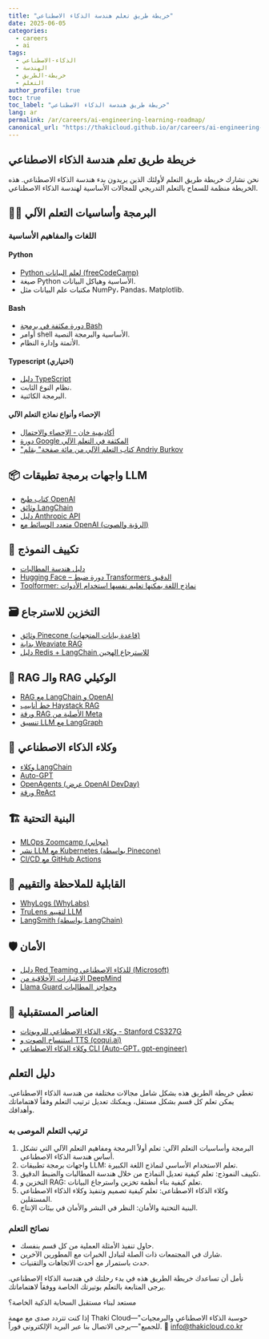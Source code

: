 ```yaml
---
title: "خريطة طريق تعلم هندسة الذكاء الاصطناعي"
date: 2025-06-05
categories: 
  - careers
  - ai
tags: 
  - الذكاء-الاصطناعي
  - الهندسة
  - خريطة-الطريق
  - التعلم
author_profile: true
toc: true
toc_label: "خريطة طريق هندسة الذكاء الاصطناعي"
lang: ar
permalink: /ar/careers/ai-engineering-learning-roadmap/
canonical_url: "https://thakicloud.github.io/ar/careers/ai-engineering-learning-roadmap/"
---
```


## خريطة طريق تعلم هندسة الذكاء الاصطناعي

نحن نشارك خريطة طريق التعلم لأولئك الذين يريدون بدء هندسة الذكاء الاصطناعي. هذه الخريطة منظمة للسماح بالتعلم التدريجي للمجالات الأساسية لهندسة الذكاء الاصطناعي.

## 👨‍💻 البرمجة وأساسيات التعلم الآلي

### اللغات والمفاهيم الأساسية

#### Python

- [Python لعلم البيانات (freeCodeCamp)](https://www.youtube.com/watch?v=LHBE6Q9XlzI)
- صيغة Python الأساسية وهياكل البيانات.
- مكتبات علم البيانات مثل NumPy، Pandas، Matplotlib.

#### Bash

- [دورة مكثفة في برمجة Bash](https://linuxconfig.org/bash-scripting-tutorial-for-beginners)
- أوامر shell الأساسية والبرمجة النصية.
- الأتمتة وإدارة النظام.

#### Typescript (اختياري)

- [دليل TypeScript](https://www.typescriptlang.org/docs/handbook/intro.html)
- نظام النوع الثابت.
- البرمجة الكائنية.

#### الإحصاء وأنواع نماذج التعلم الآلي

- [أكاديمية خان - الإحصاء والاحتمال](https://www.khanacademy.org/math/statistics-probability)
- [دورة Google المكثفة في التعلم الآلي](https://developers.google.com/machine-learning/crash-course)
- ["كتاب التعلم الآلي من مائة صفحة" بقلم Andriy Burkov](http://themlbook.com/)

## 📦 واجهات برمجة تطبيقات LLM

- [كتاب طبخ OpenAI](https://github.com/openai/openai-cookbook)
- [وثائق LangChain](https://docs.langchain.com/docs/)
- [دليل Anthropic API](https://docs.anthropic.com/)
- [متعدد الوسائط مع OpenAI (الرؤية والصوت)](https://platform.openai.com/docs/guides/vision)

## 🔧 تكييف النموذج

- [دليل هندسة المطالبات](https://www.promptingguide.ai/)
- [Hugging Face – دورة ضبط Transformers الدقيق](https://huggingface.co/course/chapter3)
- [Toolformer: نماذج اللغة يمكنها تعليم نفسها استخدام الأدوات](https://arxiv.org/abs/2302.04761)

## 🗃️ التخزين للاسترجاع

- [وثائق Pinecone (قاعدة بيانات المتجهات)](https://docs.pinecone.io/)
- [بداية Weaviate RAG](https://weaviate.io/developers/weaviate)
- [دليل Redis + LangChain للاسترجاع الهجين](https://python.langchain.com/docs/modules/data_connection/retrievers/hybrid)

## 🧠 RAG والـ RAG الوكيلي

- [RAG مع LangChain و OpenAI](https://python.langchain.com/docs/use_cases/question_answering/)
- [خط أنابيب Haystack RAG](https://haystack.deepset.ai/)
- [ورقة RAG الأصلية من Meta](https://arxiv.org/abs/2005.11401)
- [تنسيق LLM مع LangGraph](https://www.langchain.com/langgraph)

## 🤖 وكلاء الذكاء الاصطناعي

- [وكلاء LangChain](https://python.langchain.com/docs/modules/agents/)
- [Auto-GPT](https://github.com/Torantulino/Auto-GPT)
- [OpenAgents (عرض OpenAI DevDay)](https://github.com/openai/openagents)
- [ورقة ReAct](https://arxiv.org/abs/2210.03629)

## 🏗️ البنية التحتية

- [MLOps Zoomcamp (مجاني)](https://github.com/DataTalksClub/mlops-zoomcamp)
- [نشر LLM مع Kubernetes (بواسطة Pinecone)](https://www.pinecone.io/learn/kubernetes/)
- [CI/CD مع GitHub Actions](https://docs.github.com/en/actions)

## 👀 القابلية للملاحظة والتقييم

- [WhyLogs (WhyLabs)](https://whylabs.ai/whylogs)
- [TruLens لتقييم LLM](https://www.trulens.org/)
- [LangSmith (بواسطة LangChain)](https://docs.langchain.com/docs/guides/debugging/langsmith)

## 🛡️ الأمان

- [دليل Red Teaming للذكاء الاصطناعي (Microsoft)](https://github.com/microsoft/AI-Red-Team)
- [الاعتبارات الأخلاقية من DeepMind](https://www.deepmind.com/ethics)
- [Llama Guard وحواجز المطالبات](https://github.com/meta-llama/llama-guard)

## 🚀 العناصر المستقبلية

- [وكلاء الذكاء الاصطناعي للروبوتات - Stanford CS327G](https://cs327g.stanford.edu/)
- [استنساخ الصوت و TTS (coqui.ai)](https://coqui.ai/)
- [وكلاء الذكاء الاصطناعي CLI (Auto-GPT، gpt-engineer)](https://github.com/Significant-Gravitas/Auto-GPT)

## دليل التعلم

تغطي خريطة الطريق هذه بشكل شامل مجالات مختلفة من هندسة الذكاء الاصطناعي. يمكن تعلم كل قسم بشكل مستقل، ويمكنك تعديل ترتيب التعلم وفقاً لاهتماماتك وأهدافك.

### ترتيب التعلم الموصى به

1. البرمجة وأساسيات التعلم الآلي: تعلم أولاً البرمجة ومفاهيم التعلم الآلي التي تشكل أساس هندسة الذكاء الاصطناعي.
2. واجهات برمجة تطبيقات LLM: تعلم الاستخدام الأساسي لنماذج اللغة الكبيرة.
3. تكييف النموذج: تعلم كيفية تعديل النماذج من خلال هندسة المطالبات والضبط الدقيق.
4. التخزين و RAG: تعلم كيفية بناء أنظمة تخزين واسترجاع البيانات.
5. وكلاء الذكاء الاصطناعي: تعلم كيفية تصميم وتنفيذ وكلاء الذكاء الاصطناعي المستقلين.
6. البنية التحتية والأمان: النظر في النشر والأمان في بيئات الإنتاج.

### نصائح التعلم

- حاول تنفيذ الأمثلة العملية من كل قسم بنفسك.
- شارك في المجتمعات ذات الصلة لتبادل الخبرات مع المطورين الآخرين.
- حدث باستمرار مع أحدث الاتجاهات والتقنيات.

نأمل أن تساعدك خريطة الطريق هذه في بدء رحلتك في هندسة الذكاء الاصطناعي. يرجى المتابعة بالتعلم بوتيرتك الخاصة ووفقاً لاهتماماتك.

مستعد لبناء مستقبل السحابة الذكية الخاصة؟

إذا كنت تتردد صدى مع مهمة Thaki Cloud—"حوسبة الذكاء الاصطناعي والبرمجيات للجميع"—يرجى الاتصال بنا عبر البريد الإلكتروني فوراً.
📧 info@thakicloud.co.kr
